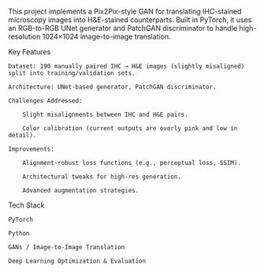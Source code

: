 This project implements a Pix2Pix-style GAN for translating IHC-stained microscopy images into H&E-stained counterparts.
Built in PyTorch, it uses an RGB-to-RGB UNet generator and PatchGAN discriminator to handle high-resolution 1024×1024 image-to-image translation.

Key Features

    Dataset: 190 manually paired IHC → H&E images (slightly misaligned) split into training/validation sets.

    Architecture: UNet-based generator, PatchGAN discriminator.

    Challenges Addressed:

        Slight misalignments between IHC and H&E pairs.

        Color calibration (current outputs are overly pink and low in detail).

    Improvements:

        Alignment-robust loss functions (e.g., perceptual loss, SSIM).

        Architectural tweaks for high-res generation.

        Advanced augmentation strategies.

Tech Stack

    PyTorch

    Python

    GANs / Image-to-Image Translation

    Deep Learning Optimization & Evaluation
